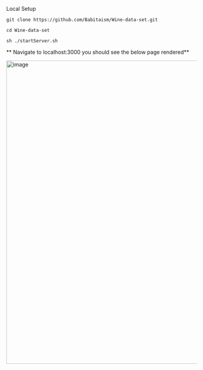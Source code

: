 Local Setup

`git clone https://github.com/Babitaism/Wine-data-set.git`

 `cd Wine-data-set`

 `sh ./startServer.sh`

** Navigate to localhost:3000 you should see the below page rendered**

<img width="804" alt="image" src="https://github.com/Babitaism/Wine-data-set/assets/116111368/4ea4159e-77b6-4f37-822e-c4dff66b8190">
